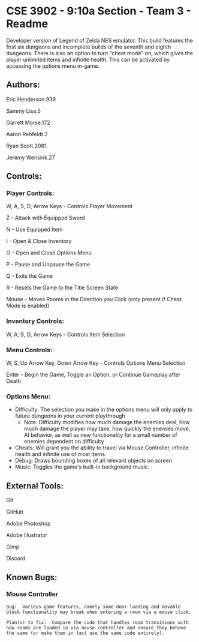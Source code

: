 # CSE 3902 - 9:10a Section - Team 3 - Readme

Developer version of Legend of Zelda NES emulator.  This build features the first six dungeons and incomplete builds of the seventh and eighth dungeons.  There is also an option to turn "cheat mode" on, which gives the player unlimited items and infinite health.  This can be activated by accessing the options menu in-game.

## Authors:
Eric Henderson.939

Sammy Lisa.5

Garrett Morse.172

Aaron Rehfeldt.2

Ryan Scott.2081

Jeremy Wensink.27


## Controls:
### Player Controls:
W, A, S, D, Arrow Keys - Controls Player Movement

Z - Attack with Equipped Sword

N - Use Equipped Item

I - Open & Close Inventory

O - Open and Close Options Menu

P - Pause and Unpause the Game

Q - Exits the Game

R - Resets the Game to the Title Screen State

Mouse - Moves Rooms in the Direction you Click (only present if Cheat Mode is enabled)

### Inventory Controls:
W, A, S, D, Arrow Keys - Controls Item Selection

### Menu Controls:
W, S, Up Arrow Key, Down Arrow Key - Controls Options Menu Selection

Enter - Begin the Game, Toggle an Option, or Continue Gameplay after Death

### Options Menu:

- Difficulty: The selection you make in the options menu will only apply to future dungeons in your current playthrough
    - Note: Difficulty modifies how much damage the enemies deal, how much damage the player may take, how quickly the enemies move, AI behavior, as well as new functionality for a small number of enemies dependent on difficulty
- Cheats: Will grant you the ability to travel via Mouse Controller, infinite health and infinite use of most items.
- Debug: Draws bounding boxes of all relevant objects on screen
- Music: Toggles the game's built-in background music.

## External Tools:
Git

GitHub

Adobe Photoshop

Adobe Illustrator

Gimp

Discord


## Known Bugs:
### Mouse Controller
    Bug:  Various game features, namely some door loading and movable block functionality may break when entering a room via a mouse click.

    Plan(s) to fix:  Compare the code that handles room transitions with how rooms are loaded in via mouse controller and ensure they behave the same (or make them in fact use the same code entirely).
